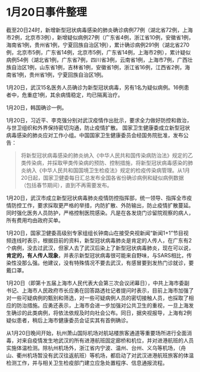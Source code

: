 # 1月20日事件整理

截至20日24时，新增新型冠状病毒感染的肺炎确诊病例77例（湖北省72例，上海市2例，北京市3例），新增疑似病例27例（广东省4例，浙江省10例，安徽省1例，海南省1例，贵州省1例，宁夏回族自治区1例），累计确诊病例291例（湖北省270例，北京市5例，广东省14例，北京市5例，广东省14例，上海市2例），累计疑似病例54例（湖北省1例，广东省7例，四川省3例，云南省1例，上海市7例，广西壮族自治区1例，山东省1例，吉林省1例，安徽省1例，浙江省16例，江西省2例，海南省1例，贵州省1例，宁夏回族自治区1例。

1月20日，武汉15名医务人员确诊为新型冠状病毒，另有1名为疑似病例。16例患者中，危重症1例，其余病情稳定，均已隔离治疗。

1月20日，韩国确诊一例。

1月20日，习近平、李克强分别对武汉疫情作出批示，要求全力做好防控和救治，与世卫组织和外界保持密切沟通，防止疫情扩散。 国家卫生健康委成立新型冠状病毒感染的肺炎应对工作小组。中国国家卫生健康委员会经国务院批准，发布公告：
>将新型冠状病毒感染的肺炎纳入《中华人民共和国传染病防治法》规定的乙类传染病，并採取甲类传染病的预防、控制措施，将新型冠状病毒感染的肺炎纳入《中华人民共和国国境卫生检疫法》规定的检疫传染病管理。从1月20日起，国家卫健委每日汇总发布全国各省份确诊病例和疑似病例数据（包括春节期间），直到不再需要发布。

1月20日，武汉市成立新型冠状病毒肺炎疫情防控指挥部，统一领导、指挥全市疫情防控工作，要求採取更严格的举措，内防扩散、外防输出，防止疫情扩散蔓延。同时强化医务人员防护，严格控制医院感染。凡是在各发烧门诊留院观察的病人，所有费用均由政府买单。

1月20日，国家卫健委高级别专家组组长钟南山在接受央视新闻“新闻1+1”节目视频连线时表示，根据目前的资料，新型冠状病毒肺炎是肯定的人传人，在广东有2个病例，没去过武汉，但家人去了武汉后染上了新型冠状病毒肺炎，现在可以说，**肯定的，有人传人现象**，并表示新型冠状病毒很可能来自野味，与SARS相比，传染性没那么强。他建议，没有特殊情况不要去武汉，有感冒要到发热门诊就诊，要戴口罩。

1月20日（即第十五届上海市人民代表大会第三次会议闭幕日），中共上海市委副书记、上海市人民政府市长应勇在回答路透社记者提问时表示，目前上海市加强了对一些可疑病例的甄别和筛选，对一些可疑病例人员的密切接触人员，也採取了相应的防治措施。应勇还表示，上海市会进一步加强对公共卫生的重视，一旦上海发生确诊的此类病例，将依法依规及时向社会公布。同日，据央视报导，上海有2例疑似患者，稍后上海市健康委员会证实其有首例确诊。

从1月20日晚间开始，杭州萧山国际机场对航站楼旅客通道等重要场所进行全面消毒，对来自疫情发生地武汉的所有进港航班固定廊桥和机位，并对进港航班的人员实施体温检测。除杭州机场外，浙江省内宁波、温州、台州、义乌等机场，（舟山、衢州机场暂没有武汉往返航班）等机场，都启动了对武汉进港航班旅客的体温检测工作，并与相关卫生检疫部门建立应急处置程序、信息通报流程。



